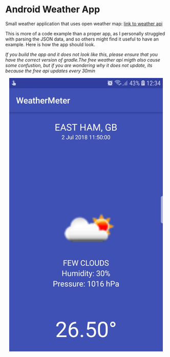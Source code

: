 # Android Weather App
Small weather application that uses open weather map:
[link to weather api](https://openweathermap.org/)

This is more of a code example than a proper app, as I personally struggled with parsing the JSON data, and so others might find it useful to have an example. Here is how the app should look. 

*If you build the app and it does not look like this, please ensure that you have  the correct version of gradle.The free weather api migth also cause some confustion, but if you are wondering why it does not update, its because the free api updates every 30min*
<center>
<img src = "https://github.com/DanWaffle/Android-Weather-App/blob/master/Images/screen.jpg" width = "480" heigth = "240">
</center>
